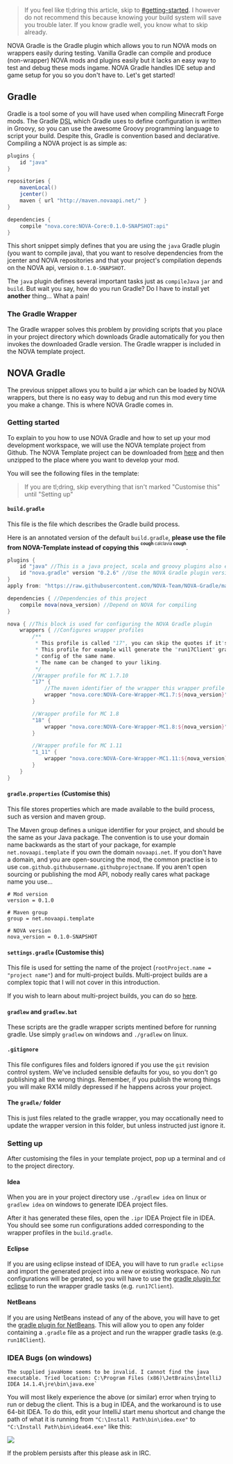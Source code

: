 > If you feel like tl;dring this article, skip to [#getting-started](#getting-started).
> I however do not recommend this because knowing your build system will save you trouble later.
> If you know gradle well, you know what to skip already.

NOVA Gradle is the Gradle plugin which allows you to run NOVA mods on wrappers easily during testing.
Vanilla Gradle can compile and produce (non-wrapper) NOVA mods and plugins easily but it lacks an easy way to test and debug these mods ingame.
NOVA Gradle handles IDE setup and game setup for you so you don't have to. Let's get started!

Gradle
------
Gradle is a tool some of you will have used when compiling Minecraft Forge mods.
The Gradle <abbr title="Domain Specific Language">DSL</abbr> which Gradle uses to define configuration is written in Groovy, so you can use the awesome Groovy programming language to script your build.
Despite this, Gradle is convention based and declarative. Compiling a NOVA project is as simple as:

```groovy
plugins {
    id "java"
}

repositories {
    mavenLocal()
    jcenter()
    maven { url "http://maven.novaapi.net/" }
}

dependencies {
    compile "nova.core:NOVA-Core:0.1.0-SNAPSHOT:api"
}
```
This short snippet simply defines that you are using the `java` Gradle plugin (you want to compile java),
that you want to resolve dependencies from the jcenter and NOVA repositories and
that your project's compilation depends on the NOVA api, version `0.1.0-SNAPSHOT`.

The `java` plugin defines several important tasks just as `compileJava` `jar` and `build`.
But wait you say, how do you run Gradle? Do I have to install yet **another** thing... What a pain!

### The Gradle Wrapper
The Gradle wrapper solves this problem by providing scripts that you place in your project directory which downloads Gradle automatically for you then invokes the downloaded Gradle version.
The Gradle wrapper is included in the NOVA template project.

NOVA Gradle
-----------
The previous snippet allows you to build a jar which can be loaded by NOVA wrappers, but there is no easy way to debug and run this mod every time you make a change. This is where NOVA Gradle comes in.

### Getting started
To explain to you how to use NOVA Gradle and how to set up your mod development workspace, we will use the NOVA template project from Github.
The NOVA Template project can be downloaded from [here](https://github.com/NOVA-Team/NOVA-Template/archive/master.zip) and then unzipped to the place where you want to develop your mod.

You will see the following files in the template:

> If you are tl;dring, skip everything that isn't marked "Customise this" until "Setting up"

#### `build.gradle`
This file is the file which describes the Gradle build process.

Here is an annotated version of the default `build.gradle`, **please use the file from NOVA-Template instead of copying this** <sup><sup> **cough** calclavia **cough**</sup></sup>.

```groovy
plugins {
    id "java" //This is a java project, scala and groovy plugins also exist
    id "nova.gradle" version "0.2.6" //Use the NOVA Gradle plugin version 0.2.6
}
apply from: "https://raw.githubusercontent.com/NOVA-Team/NOVA-Gradle/master/shared-scripts/java.gradle"

dependencies { //Dependencies of this project
    compile nova(nova_version) //Depend on NOVA for compiling
}

nova { //This block is used for configuring the NOVA Gradle plugin
    wrappers { //Configures wrapper profiles
        /**
         * This profile is called "17", you can skip the quotes if it's not numbers.
         * This profile for example will generate the "run17Client" gradle task and create an IDEA
         * config of the same name.
         * The name can be changed to your liking.
         */
        //Wrapper profile for MC 1.7.10
        "17" {
            //The maven identifier of the wrapper this wrapper profile will use.
            wrapper "nova.core:NOVA-Core-Wrapper-MC1.7:${nova_version}"
        }

        //Wrapper profile for MC 1.8
        "18" {
            wrapper "nova.core:NOVA-Core-Wrapper-MC1.8:${nova_version}"
        }

        //Wrapper profile for MC 1.11
        "1_11" {
            wrapper "nova.core:NOVA-Core-Wrapper-MC1.11:${nova_version}";
        }
    }
}
```

#### `gradle.properties` (Customise this)
This file stores properties which are made available to the build process, such as version and maven group.

The Maven group defines a unique identifier for your project, and should be the same as your Java package.
The convention is to use your domain name backwards as the start of your package, for example `net.novaapi.template` if you own the domain `novaapi.net`.
If you don't have a domain, and you are open-sourcing the mod, the common practise is to use `com.github.githubusername.githubprojectname`.
If you aren't open sourcing or publishing the mod API, nobody really cares what package name you use...

```properties
# Mod version
version = 0.1.0

# Maven group
group = net.novaapi.template

# NOVA version
nova_version = 0.1.0-SNAPSHOT
```

#### `settings.gradle` (Customise this)
This file is used for setting the name of the project (`rootProject.name = "project name"`) and for multi-project builds.
Multi-project builds are a complex topic that I will not cover in this introduction.

If you wish to learn about multi-project builds, you can do so [here](https://docs.gradle.org/current/userguide/multi_project_builds.html).

#### `gradlew` and `gradlew.bat`
These scripts are the gradle wrapper scripts mentined before for running gradle.
Use simply `gradlew` on windows and `./gradlew` on linux.

#### `.gitignore`
This file configures files and folders ignored if you use the `git` revision control system.
We've included sensible defaults for you, so you don't go publishing all the wrong things.
Remember, if you publish the wrong things you will make RX14 mildly depressed if he happens across your project.

#### The `gradle/` folder
This is just files related to the gradle wrapper, you may occationally need to update the wrapper version in this folder, but unless instructed just ignore it.

### Setting up
After customising the files in your template project, pop up a terminal and `cd` to the project directory.

#### Idea
When you are in your project directory use `./gradlew idea` on linux or `gradlew idea` on windows to generate IDEA project files.

After it has generated these files, open the `.ipr` IDEA Project file in IDEA.
You should see some run configurations added corresponding to the wrapper profiles in the `build.gradle`.

#### Eclipse
If you are using eclipse instead of IDEA, you will have to run `gradle eclipse` and import the generated project into a new or existing workspace. No run configurations will be gerated, so you will have to use the [gradle plugin for eclipse](http://projects.eclipse.org/projects/tools.buildship) to run the wrapper gradle tasks (e.g. `run17Client`).

#### NetBeans
If you are using NetBeans instead of any of the above, you will have to get the [gradle plugin for NetBeans](http://plugins.netbeans.org/plugin/44510/gradle-support). This will allow you to open any folder containing a `.gradle` file as a project and run the wrapper gradle tasks (e.g. `run18Client`).

### IDEA Bugs (on windows)
```
The supplied javaHome seems to be invalid. I cannot find the java executable. Tried location: C:\Program Files (x86)\JetBrains\IntelliJ IDEA 14.1.4\jre\bin\java.exe`
```
You will most likely experience the above (or similar) error when trying to run or debug the client.
This is a bug in IDEA, and the workaround is to use 64-bit IDEA.
To do this, edit your IntelliJ start menu shortcut and change the path of what it is running from `"C:\Install Path\bin\idea.exe"` to `"C:\Install Path\bin\idea64.exe"` like this:

![](http://i.imgur.com/oFQsOfl.png)

If the problem persists after this please ask in IRC.
